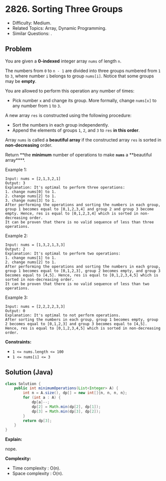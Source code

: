 # 2826. Sorting Three Groups

- Difficulty: Medium.
- Related Topics: Array, Dynamic Programming.
- Similar Questions: .

## Problem

You are given a **0-indexed** integer array `nums` of length `n`.

The numbers from `0` to `n - 1` are divided into three groups numbered from `1` to `3`, where number `i` belongs to group `nums[i]`. Notice that some groups may be **empty**.

You are allowed to perform this operation any number of times:

- Pick number `x` and change its group. More formally, change `nums[x]` to any number from `1` to `3`.

A new array `res` is constructed using the following procedure:

- Sort the numbers in each group independently.
- Append the elements of groups `1`, `2`, and `3` to `res` **in this order**.

Array `nums` is called a **beautiful array** if the constructed array `res` is sorted in **non-decreasing** order.

Return **the **minimum** number of operations to make **`nums`** a **beautiful array\*\*\*\*.

Example 1:

```
Input: nums = [2,1,3,2,1]
Output: 3
Explanation: It's optimal to perform three operations:
1. change nums[0] to 1.
2. change nums[2] to 1.
3. change nums[3] to 1.
After performing the operations and sorting the numbers in each group, group 1 becomes equal to [0,1,2,3,4] and group 2 and group 3 become empty. Hence, res is equal to [0,1,2,3,4] which is sorted in non-decreasing order.
It can be proven that there is no valid sequence of less than three operations.
```

Example 2:

```
Input: nums = [1,3,2,1,3,3]
Output: 2
Explanation: It's optimal to perform two operations:
1. change nums[1] to 1.
2. change nums[2] to 1.
After performing the operations and sorting the numbers in each group, group 1 becomes equal to [0,1,2,3], group 2 becomes empty, and group 3 becomes equal to [4,5]. Hence, res is equal to [0,1,2,3,4,5] which is sorted in non-decreasing order.
It can be proven that there is no valid sequence of less than two operations.
```

Example 3:

```
Input: nums = [2,2,2,2,3,3]
Output: 0
Explanation: It's optimal to not perform operations.
After sorting the numbers in each group, group 1 becomes empty, group 2 becomes equal to [0,1,2,3] and group 3 becomes equal to [4,5]. Hence, res is equal to [0,1,2,3,4,5] which is sorted in non-decreasing order.
```

**Constraints:**

- `1 <= nums.length <= 100`
- `1 <= nums[i] <= 3`

## Solution (Java)

```java
class Solution {
    public int minimumOperations(List<Integer> A) {
        int n = A.size(), dp[] = new int[]{n, n, n, n};
        for (int a : A) {
            dp[a]--;
            dp[2] = Math.min(dp[2], dp[1]);
            dp[3] = Math.min(dp[3], dp[2]);
        }
        return dp[3];
    }
}
```

**Explain:**

nope.

**Complexity:**

- Time complexity : O(n).
- Space complexity : O(n).
